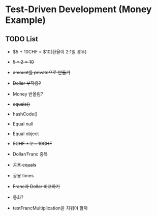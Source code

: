# Test-Driven Development (Money Example)

## TODO List

- $5 + 10CHF = $10(환율이 2:1일 경우)

- ~~$5 * 2 = 10$~~

- ~~amount를 private으로 만들기~~

- ~~Dollar 부작용?~~

- Money 반올림?

- ~~equals()~~

- hashCode()

- Equal null

- Equal object

- ~~5CHF * 2 = 10CHF~~

- Dollar/Franc 중복

- ~~공용 equals~~

- 공용 times

- ~~Franc과 Dollar 비교하기~~

- 통화?

- testFrancMultiplication을 지워야 할까